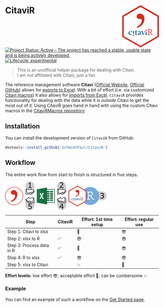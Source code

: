 
# CitaviR <img src='man/figures/logo.png' align="right" height="138" />

<!-- badges: start -->

[![Project Status: Active – The project has reached a stable, usable
state and is being actively
developed.](https://www.repostatus.org/badges/latest/active.svg)](https://www.repostatus.org/#active)
[![Lifecycle:
experimental](https://lifecycle.r-lib.org/articles/figures/lifecycle-experimental.svg)](https://www.tidyverse.org/lifecycle/#experimental)
<!-- [![Travis build status](https://travis-ci.com/SchmidtPaul/CitaviR.svg?branch=master)](https://travis-ci.com/SchmidtPaul/CitaviR) -->
<!-- [![AppVeyor build status](https://ci.appveyor.com/api/projects/status/github/SchmidtPaul/CitaviR?branch=master&svg=true)](https://ci.appveyor.com/project/SchmidtPaul/CitaviR) -->
<!-- badges: end -->

> This is an unofficial helper package for dealing with Citavi. </br> I
> am not affiliated with Citavi, just a fan.

The reference management software **Citavi** ([Official
Website](https://www.citavi.com/de), [Official
GitHub](https://github.com/Citavi)) allows for [exports to
Excel](https://www1.citavi.com/sub/manual6/en/index.html?exporting_to_excel.html).
With a bit of effort (i.e. via customized [Citavi
macros](https://www1.citavi.com/sub/manual6/en/index.html?add_on_display_macros.html))
it also allows for [imports from
Excel](https://github.com/Citavi/Macros/blob/master/CIM%20Import/CIM007%20Import%20arbitrary%20data%20from%20Microsoft%20Excel%20into%20custom%20fields%20of%20existing%20references%20by%20short%20title/readme.de.md).
`CitaviR` provides functionality for dealing with the data while it is
*outside* Citavi to get the most out of it. Using CitaviR goes hand in
hand with using the custom Citavi macros in the [CitaviRMacros
repository](https://github.com/SchmidtPaul/CitaviRMacros).

## Installation

You can install the development version of `CitaviR` from GitHub:

``` r
devtools::install_github('SchmidtPaul/CitaviR')
```

## Workflow

The entire work flow from start to finish is structured in five steps.

<img src="man/figures/Workflow.png" width="66%" />

| Step                      | CitaviR | Effort: 1st time setup | Effort: regular use |
| ------------------------- | ------- | ---------------------- | ------------------- |
| Step 1: Citavi to xlsx    |         | 🙂                      | 😎                   |
| Step 2: xlsx to R         | ✅       | 😎                      | 😎                   |
| Step 3: Process data in R | ✅       | 🙂                      | 😎                   |
| Step 4: R to xlsx         | ✅       | 😎                      | 😎                   |
| Step 5: xlsx to Citavi    |         | 💥                      | 🙂                   |

**Effort levels:** low effort 😎; acceptable effort 🙂; can be cumbersome
💥

### Example

You can find an example of such a workflow on the [Get Started
page](https://schmidtpaul.github.io/CitaviR/articles/CitaviR.html).
